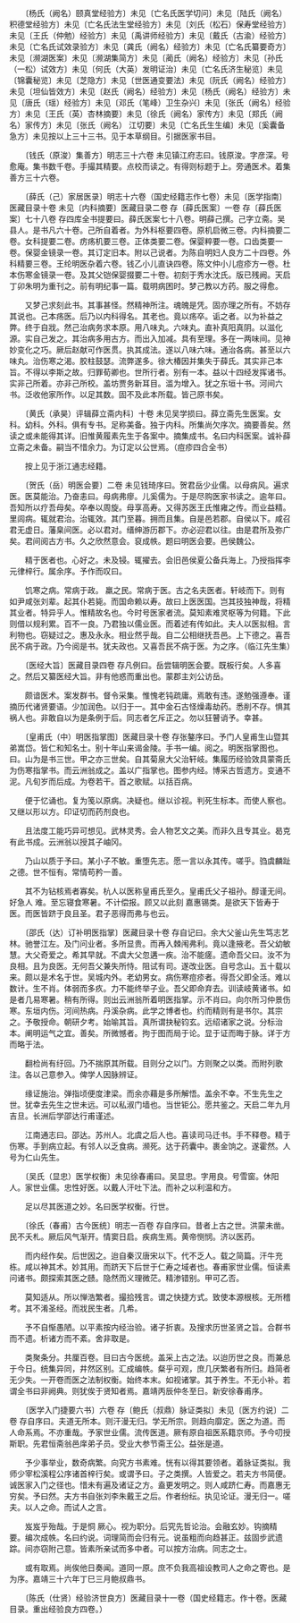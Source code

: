 <!-- { "loadSidebar": true } -->
　　〔杨氏（阙名）颐真堂经验方〕未见〔亡名氏医学切问〕未见〔陆氏（阙名）积德堂经验方〕未见〔亡名氏法生堂经验方〕未见〔刘氏（松石）保寿堂经验方〕未见〔王氏（仲勉）经验方〕未见〔禹讲师经验方〕未见〔戴氏（古渝）经验方〕未见〔亡名氏试效录验方〕未见〔龚氏（阙名）经验方〕未见〔亡名氏纂要奇方〕未见〔濒湖医案〕未见〔濒湖集简方〕未见〔蔺氏（阙名）经验方〕未见〔孙氏（一松）试效方〕未见〔何氏（大英）发明证治〕未见〔亡名氏济生秘览〕未见〔锦囊秘览〕未见〔芝隐方〕未见〔世医通变要法〕未见〔阮氏（阙名）经验方〕未见〔坦仙皆效方〕未见〔赵氏（阙名）经验方〕未见〔杨氏（阙名）经验方〕未见〔唐氏（瑶）经验方〕未见〔邓氏（笔峰）卫生杂兴〕未见〔张氏（阙名）经验方〕未见〔王氏（英）杏林摘要〕未见〔徐氏（阙名）家传方〕未见〔郑氏（阙名）家传方〕未见〔张氏（阙名） 江切要〕未见〔亡名氏生生编〕未见〔奚囊备急方〕未见按以上三十三书。见于本草纲目。引据医家书目。

　　〔钱氏（原浚）集善方〕明志三十六卷 未见镇江府志曰。钱原浚。字彦深。号愈庵。集书数千卷。手撮其精要。点校而读之。有得则标题于上。旁通医术。着集善方三十六卷。

　　〔薛氏（己）家居医录〕明志十六卷（国史经籍志作七卷）未见〔医学指南〕医藏目录十卷 未见〔内科摘要〕医藏目录二卷 存〔薛氏医案〕一卷 存〔薛氏医案〕七十八卷 存四库全书提要曰。薛氏医案七十八卷。明薛己撰。己字立斋。吴县人。是书凡六十卷。己所自着者。为外科枢要四卷。原机启微三卷。内科摘要二卷。女科提要二卷。疠疡机要三卷。正体类要二卷。保婴粹要一卷。口齿类要一卷。保婴金镜录一卷。其订定旧本。附以己说者。为陈自明妇人良方二十四卷。外科精要三卷。王纶明医杂着六卷。钱乙小儿直诀四卷。陈文仲小儿痘疹方一卷。杜本伤寒金镜录一卷。及其父铠保婴掇要二十卷。初刻于秀水沈氏。版已残阙。天启丁卯朱明为重刊之。前有明纪事一篇。载明病困时。梦己教以方药。服之得愈。

　　又梦己求刻此书。其事甚怪。然精神所注。魂魄是凭。固亦理之所有。不妨存其说也。己本疡医。后乃以内科得名。其老也。竟以疡卒。诟之者。以为补益之弊。终于自戕。然己治病务求本原。用八味丸。六味丸。直补真阳真阴。以滋化源。实自己发之。其治病多用古方。而出入加减。具有至理。多在一两味间。见神妙变化之巧。厥后赵献可作医贯。执其成法。遂以八味六味。通治各病。甚至以六味丸。治伤寒之渴。胶柱鼓瑟。流弊遂多。徐大椿因并集失于薛氏。其实非己本旨。不得以李斯之故。归罪荀卿也。世所行者。别有一本。益以十四经发挥诸书。实非己所着。亦非己所校。盖坊贾务新耳目。滥为增入。犹之东垣十书。河间六书。泛收他家所作。以足其数。固不及此本所载。皆己原书矣。

　　〔黄氏（承昊）评辑薛立斋内科〕十卷 未见吴学损曰。薛立斋先生医案。女科。幼科。外科。俱有专书。足称美备。独于内科。所集尚欠序次。摘要善矣。然读之或未能得其详。旧惟黄履素先生于各案中。摘集成书。名曰内科医案。诚补薛立斋之未备。嗣当不惜余力。为订定以公世焉。（痘疹四合全书）

　　按上见于浙江通志经籍。

　　〔贺氏（岳）明医会要〕二卷 未见钱琦序曰。贺君岳少业儒。以母病风。遍求医。医莫能治。乃奋恚曰。母病弗瘳。儿奚儒为。于是尽购医家书读之。逾年曰。吾知所以疗吾母矣。卒奉以周旋。母享高寿。又得苏医王氏惟雍之传。而业益精。里闾病。辄就君治。治辄效。其门至暮。拥而且集。自是邑若郡。自侯以下。咸召君无虚日。藩臬间医。必以君对。缙绅游历郡下。亦必迎君以往。由是君所及弥广矣。君间阅古方书。久之欣然意会。裒成帙。题曰明医会要。邑侯魏公。

　　精于医者也。心好之。未及锓。辄擢去。会旧邑侯夏公备兵海上。乃授指挥李元律梓行。属余序。予作而叹曰。

　　饥寒之病。常病于政。 羸之民。常病于医。古之名夫医者。轩岐而下。则有如尹咸张刘辈。起其仆若毙。而国命赖以寿。故曰上医医国。岂其技独神哉，将精其业者。特异乎人。惟精故名也。今时号医家者流。莫知素难灵枢等为何籍。下此则借以规利累。百不一良。乃君独以儒业医。而着述有传如此。夫人以医拟相。言利物也。窃疑过之。惠及永永。相业然乎哉。自二公相继抚吾邑。上下德之。喜吾民不病于政。乃今阅是书。犹夫政也。又喜吾民不病于医。为之序。（临江先生集）

　　〔医经大旨〕医藏目录四卷 存凡例曰。岳尝辑明医会要。既板行矣。人多喜之。然后又纂医经大旨。非有他惑而重出也。蒙郡主刘公访岳。

　　颇谙医术。案发群书。督令采集。惟愧老钝疏庸。焉敢有违。遂勉强遵奉。谨摘历代诸贤要语。少加润色。以归于一。其中金石古怪燥毒劫药。悉削不存。惧其祸人也。非敢自以为是条例于后。同志者乞斥正之。勿以狂瞽诮予。幸甚。

　　〔皇甫氏（中）明医指掌图〕医藏目录十卷 存张鏊序曰。予门人皇甫生山暨其弟嵩岱。皆仁和知名士。别十年山来谒金陵。手书一编。阅之。明医指掌图也。曰。山为是书三世。甲之亦三世矣。自其菊泉大父治轩岐。集履历经验效具蒙斋氏为伤寒指掌书。而云洲翁成之。盖以广指掌也。图参内经。博采古哲遗方。变通不泥。凡旬岁而后成。为卷若干。首之歌赋。以括百病。

　　便于忆诵也。复为笺以原病。决疑也。继以诊视。判死生标本。而使人察也。又继以形以方。印证切而药剂良也。

　　且法度工能巧异可想见。武林灵秀。会人物艺文之美。而非久且专其业。曷克有此书成。云洲翁以授其子岫冈。

　　乃山以质于予曰。某小子不敏。重堕先志。愿一言以永其传。嗟乎。驺虞麟趾之德。世不恒有。常情苟矜一善。

　　其不为钻核焉者寡矣。杭人以医称皇甫氏至久。皇甫氏父子祖孙。醇谨无间。好急人 难。至忘寝食寒暑。不计偿报。顾又以此刻 嘉惠锡类。是欲天下皆寿于医。而医皆跻于良且圣。君子恶得而弗与也云。

　　〔邵氏（达）订补明医指掌〕医藏目录十卷 存自记曰。余大父釜山先生笃志艺林。驰誉江左。及门问业者。多所显贵。而再入棘闱弗利。竟以逢掖老。吾父幼敏慧。大父奇爱之。希其早就。不虞大父忽遘一疾。治不能瘥。遗命吾父曰。汝不为良相。且为良医。无何吾父兼失所恃。阻试有司。遂改业医。自号念山。五十载以来。颇以是术名于世。吴城内外。老幼男女。病伤寒痘疹者。得吾父即全活。难以数计。生不肖。体弱而多疚。力不能终举子业。吾父即命弃去。训读岐黄诸书。如是者几易寒暑。稍有所得。则出云洲翁所着明医指掌。示不肖曰。向尔所习仲景伤寒。东垣内伤。河间热病。丹溪杂病。此学之博者也。约而精则有是书尔。其宗之。予敬授命。朝研夕考。始喻其旨。真所谓抉秘钧玄。远绍诸家之说。分标治本。阐明运气之宜。善矣。所微憾者。拘于图而局于论。显于证而晦于脉。详于方而略于法。

　　翻检尚有纡回。乃不揣原其所载。目则分之以门。方则聚之以类。而附列歌注。各以己意参入。俾学人因脉辨证。

　　缘证施治。弹指顷便度津梁。而余亦藉是多所解悟。盖余不幸。不生先生之世。犹幸去先生之世未远。可以私淑门墙也。当世钜公。愿共鉴之。天启二年九月吉旦。长洲后学邵达行甫谨述。

　　江南通志曰。邵达。苏州人。北虞之后人也。喜读司马迁书。手不释卷。精于伤寒。手到病立起。有邻人以乏食病。濒死。达于药囊中。裹金饷之。遂霍然。人号为仁山先生。

　　〔吴氏（显忠）医学权衡〕未见徐春甫曰。吴显忠。字用良。号雪窗。休阳人。家世业儒。忠性好医。以戴人汗吐下法。而补之以利温和方。

　　足以尽其医道之妙。名曰医学权衡。行世。

　　〔徐氏（春甫）古今医统〕明志一百卷 存自序曰。昔者上古之世。洪蒙未凿。民不夭札。厥后风气渐开。情窦日启。疾病生焉。黄帝恻悯。济以医药。

　　而内经作矣。后世因之。迨自秦汉唐宋以下。代不乏人。载之简篇。汗牛充栋。咸以神其术。妙其用。而跻天下后世于仁寿之域者也。春甫家世业儒。恒读素问诸书。颇探索其医之赜。隐然而义理微茫。精渗错别。甲可乙否。

　　莫知适从。所以惮浩繁者。撮拾残言。谓之快捷方式。致使本源根核。无所稽考。其不淆圣经。而戕民生者。几希。

　　予不自惭愚陋。以平素按内经治验。诸子折衷。及搜求历世圣贤之旨。合群书而不遗。析诸方而不紊。舍非取是。

　　类聚条分。共厘百卷。目曰古今医统。盖采上古之法。以迨历世之良。而兼总于今日。统集异同，井然区别。汇成编帙。粲乎可观，庶几厌繁者有所归。趋简者无少失。一开卷而医之法制权衡。始终本末。如视诸掌。其于养生。不无小补。若谓全书曰非阙典。则犹俟于贤知者焉。嘉靖丙辰仲冬至日。新安徐春甫序。

　　〔医学入门捷要六书〕六卷 存〔鲍氏（叔鼎）脉证类拟〕未见〔医方约说〕二卷 存自序曰。夫道无所本。则汗漫无归。学无所宗。则趋向靡定。医之为道。而人命系焉。不亦重哉。予家世业儒。流传医道。厥有原自祖医系籍京师。予今叨授斯职。先君恒斋翁邑庠弟子员。受业大参节斋王公。益张是道。

　　予少事举业，数奇病繁。向究方书素难。恍有以得其要领者。着脉证类拟。我师少宰松溪程公序诸首梓行矣。或谓予曰。子之类撰。人皆爱之。若夫方书简便。诚医家入门之径也。惜未有遍及诸证之方。盍更发明之。则人咸跻仁寿。而嘉惠无穷矣。予曰然。夫方书自张刘李朱戴王之后。作者纷纭。执见论证。漫无归一。嗟夫。以人之命。而试人之言。

　　岌岌乎殆哉。于是恫 厥心。视为职分。后究先哲论治。会融玄妙。钩摘精要。编次成帙。名曰约说。词理简而会归有元。说虽粗而向趋甚正。兹固步武遗踪。间亦窃附己意。皆素所亲试而多中者。可以按方治病。同志之士。

　　或有取焉。尚俟他日奏闻。道同一原。庶不负我高祖设教司人之命之寄也。是为序。嘉靖三十六年丁巳三月鲍叔鼎书。

　　〔陈氏（仕贤）经验济世良方〕医藏目录十一卷（国史经籍志。作十卷。医藏目录。重出经验良方四卷。）

